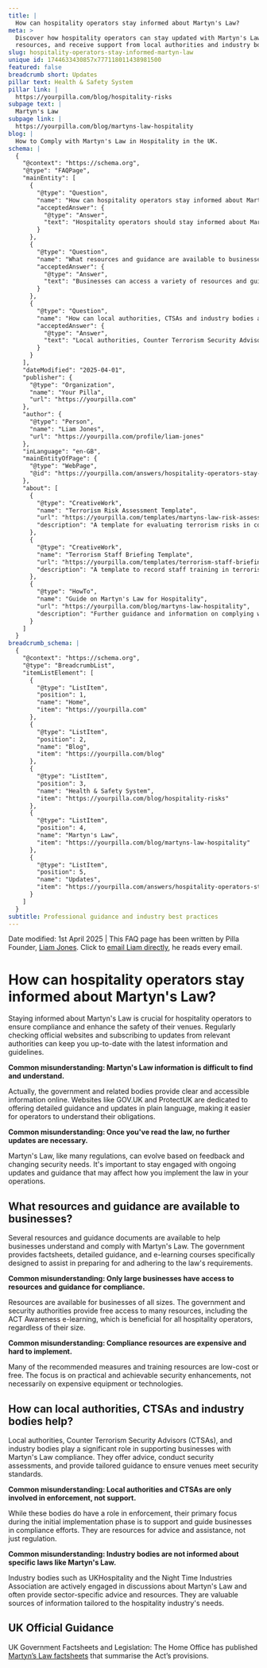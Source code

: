 ```yaml
---
title: |
  How can hospitality operators stay informed about Martyn's Law?
meta: >
  Discover how hospitality operators can stay updated with Martyn's Law, access
  resources, and receive support from local authorities and industry bodies.
slug: hospitality-operators-stay-informed-martyn-law
unique id: 1744633430857x777118011438981500
featured: false
breadcrumb short: Updates
pillar text: Health & Safety System
pillar link: |
  https://yourpilla.com/blog/hospitality-risks
subpage text: |
  Martyn's Law
subpage link: |
  https://yourpilla.com/blog/martyns-law-hospitality
blog: |
  How to Comply with Martyn's Law in Hospitality in the UK.
schema: |
  {
    "@context": "https://schema.org",
    "@type": "FAQPage",
    "mainEntity": [
      {
        "@type": "Question",
        "name": "How can hospitality operators stay informed about Martyn's Law?",
        "acceptedAnswer": {
          "@type": "Answer",
          "text": "Hospitality operators should stay informed about Martyn's Law by regularly checking official websites like GOV.UK and ProtectUK, and subscribing to updates from relevant authorities. These platforms provide clear and accessible information, guidelines, and updates. It's crucial to remain engaged with ongoing guidance and updates to effectively implement the law in your operations."
        }
      },
      {
        "@type": "Question",
        "name": "What resources and guidance are available to businesses concerning Martyn's Law?",
        "acceptedAnswer": {
          "@type": "Answer",
          "text": "Businesses can access a variety of resources and guidance to comply with Martyn's Law. The government provides factsheets, detailed guidance, and e-learning courses through platforms like the ACT Awareness e-learning, which are beneficial for all sizes of hospitality operators. These resources are typically low-cost or free, focusing on practical security enhancements."
        }
      },
      {
        "@type": "Question",
        "name": "How can local authorities, CTSAs and industry bodies assist in compliance with Martyn's Law?",
        "acceptedAnswer": {
          "@type": "Answer",
          "text": "Local authorities, Counter Terrorism Security Advisors (CTSAs), and industry bodies such as UKHospitality and the Night Time Industries Association provide significant support in Martyn's Law compliance. They offer advice, conduct security assessments, and provide tailored guidance to help venues comply with security standards. These bodies are crucial in both support and regulation aspects."
        }
      }
    ],
    "dateModified": "2025-04-01",
    "publisher": {
      "@type": "Organization",
      "name": "Your Pilla",
      "url": "https://yourpilla.com"
    },
    "author": {
      "@type": "Person",
      "name": "Liam Jones",
      "url": "https://yourpilla.com/profile/liam-jones"
    },
    "inLanguage": "en-GB",
    "mainEntityOfPage": {
      "@type": "WebPage",
      "@id": "https://yourpilla.com/answers/hospitality-operators-stay-informed-martyn-law"
    },
    "about": [
      {
        "@type": "CreativeWork",
        "name": "Terrorism Risk Assessment Template",
        "url": "https://yourpilla.com/templates/martyns-law-risk-assessment",
        "description": "A template for evaluating terrorism risks in compliance with Martyn's Law, helping businesses decide on control measures."
      },
      {
        "@type": "CreativeWork",
        "name": "Terrorism Staff Briefing Template",
        "url": "https://yourpilla.com/templates/terrorism-staff-briefing",
        "description": "A template to record staff training in terrorism awareness and preparedness, complying with Martyn's Law requirements."
      },
      {
        "@type": "HowTo",
        "name": "Guide on Martyn's Law for Hospitality",
        "url": "https://yourpilla.com/blog/martyns-law-hospitality",
        "description": "Further guidance and information on complying with Martyn's Law in the hospitality sector, including staff training and security assessments."
      }
    ]
  }
breadcrumb_schema: |
  {
    "@context": "https://schema.org",
    "@type": "BreadcrumbList",
    "itemListElement": [
      {
        "@type": "ListItem",
        "position": 1,
        "name": "Home",
        "item": "https://yourpilla.com"
      },
      {
        "@type": "ListItem",
        "position": 2,
        "name": "Blog",
        "item": "https://yourpilla.com/blog"
      },
      {
        "@type": "ListItem",
        "position": 3,
        "name": "Health & Safety System",
        "item": "https://yourpilla.com/blog/hospitality-risks"
      },
      {
        "@type": "ListItem",
        "position": 4,
        "name": "Martyn's Law",
        "item": "https://yourpilla.com/blog/martyns-law-hospitality"
      },
      {
        "@type": "ListItem",
        "position": 5,
        "name": "Updates",
        "item": "https://yourpilla.com/answers/hospitality-operators-stay-informed-martyn-law"
      }
    ]
  }
subtitle: Professional guidance and industry best practices
---
```


Date modified: 1st April 2025 | This FAQ page has been written by Pilla Founder, [Liam Jones](https://yourpilla.com/profile/liam-jones). Click to [email Liam directly](https://mailto:liam@yourpilla.com), he reads every email.

# How can hospitality operators stay informed about Martyn's Law?

Staying informed about Martyn's Law is crucial for hospitality operators to ensure compliance and enhance the safety of their venues. Regularly checking official websites and subscribing to updates from relevant authorities can keep you up-to-date with the latest information and guidelines.

**Common misunderstanding: Martyn's Law information is difficult to find and understand.**

Actually, the government and related bodies provide clear and accessible information online. Websites like GOV.UK and ProtectUK are dedicated to offering detailed guidance and updates in plain language, making it easier for operators to understand their obligations.

**Common misunderstanding: Once you've read the law, no further updates are necessary.**

Martyn's Law, like many regulations, can evolve based on feedback and changing security needs. It's important to stay engaged with ongoing updates and guidance that may affect how you implement the law in your operations.

## What resources and guidance are available to businesses?

Several resources and guidance documents are available to help businesses understand and comply with Martyn's Law. The government provides factsheets, detailed guidance, and e-learning courses specifically designed to assist in preparing for and adhering to the law's requirements.

**Common misunderstanding: Only large businesses have access to resources and guidance for compliance.**

Resources are available for businesses of all sizes. The government and security authorities provide free access to many resources, including the ACT Awareness e-learning, which is beneficial for all hospitality operators, regardless of their size.

**Common misunderstanding: Compliance resources are expensive and hard to implement.**

Many of the recommended measures and training resources are low-cost or free. The focus is on practical and achievable security enhancements, not necessarily on expensive equipment or technologies.

## How can local authorities, CTSAs and industry bodies help?

Local authorities, Counter Terrorism Security Advisors (CTSAs), and industry bodies play a significant role in supporting businesses with Martyn's Law compliance. They offer advice, conduct security assessments, and provide tailored guidance to ensure venues meet security standards.

**Common misunderstanding: Local authorities and CTSAs are only involved in enforcement, not support.**

While these bodies do have a role in enforcement, their primary focus during the initial implementation phase is to support and guide businesses in compliance efforts. They are resources for advice and assistance, not just regulation.

**Common misunderstanding: Industry bodies are not informed about specific laws like Martyn's Law.**

Industry bodies such as UKHospitality and the Night Time Industries Association are actively engaged in discussions about Martyn's Law and often provide sector-specific advice and resources. They are valuable sources of information tailored to the hospitality industry's needs.

## UK Official Guidance

UK Government Factsheets and Legislation: The Home Office has published [Martyn’s Law factsheets](https://homeofficemedia.blog.gov.uk/2023/12/06/martyns-law-factsheets/) that summarise the Act’s provisions.
